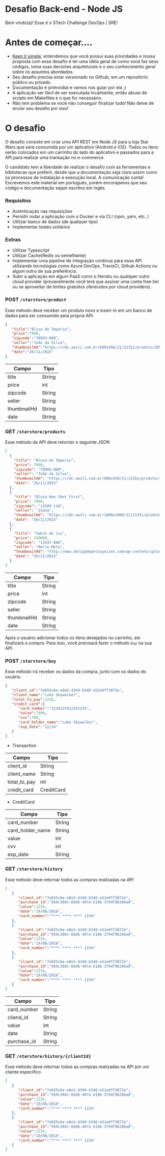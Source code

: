 
# Desafio Back-end - Node JS

Bem vindo(a)! Esse é o STech Challenge DevOps | SRE!

# Antes de começar....

- [Keep it simple](https://pt.wikipedia.org/wiki/Princ%C3%ADpio_KISS), entendemos que você possui suas prioridades e nossa proposta com esse desafio é ter uma idéia geral de como você faz seus códigos, toma suas decisões arquiteturais e o seu conhecimento geral sobre os assuntos abordados.
- Seu desafio precisa estar versionado no Github, em um repositório público ou privado.
- Documentação é primordial e vamos nos guiar por ela ;)
- A aplicação ser fácil de ser executada localmente, então abuse de scripts em Makefiles e o que for necessário. 
- Não tem problema se você não conseguir finalizar tudo! Não deixe de enviar seu desafio por isso!

# O desafio
O desafio consiste em criar uma API REST em Node JS para a loja Star Wars que será consumida por um aplicativo (Android e iOS).
Todos os itens serão colocados em um carrinho do lado do aplicativo e passados para a API para realizar uma transação no e-commerce.

O candidato tem a liberdade de realizar o desafio com as ferramentas e bibliotecas que preferir, desde que a documentação seja clara assim como os processos de instalação e execução local. A comunicação conta! Escrevemos este material em português, porém encorajamos que seu código e documentação sejam escritos em ingês.

### Requisitos
- Autenticação nas requisições
- Permitir rodar a aplicação com o Docker e via CLI (npm, yarn, etc..)
- Utilizar banco de dados (de qualquer tipo)
- Implementar testes unitários

### Extras
- Utilizar Typescript
- Utilizar Cache(Redis ou semelhante)
- Implementar uma pipeline de integração contínua para essa API utilizando tecnologias como Azure DevOps, TravisCI, Github Actions ou algum outro de sua preferência.
- Subir a aplicação em algum PaaS como o Heroku ou qualquer outro cloud provider (provavelmente você terá que assinar uma conta free tier ou se aproveitar de limites gratuitos oferecidos por cloud providers).


### POST `/starstore/product`
Esse método deve receber um produto novo e inseri-lo em um banco de dados para ser consumido pela própria API.
```json
{
   "title":"Blusa do Imperio",
   "price":7990,
   "zipcode":"78993-000",
   "seller":"João da Silva",
   "thumbnailHd":"https://cdn.awsli.com.br/600x450/21/21351/produto/3853007/f66e8c63ab.jpg",
   "date":"26/11/2015"
}
```
| Campo       | Tipo   |
|-------------|--------|
| title       | String |
| price       | int    |
| zipcode     | String |
| seller      | String |
| thumbnailHd | String |
| date        | String |


### GET `/starstore/products`
Esse método da API deve retornar o seguinte JSON
```json
[
  {
    "title": "Blusa do Imperio",
    "price": 7990,
    "zipcode": "78993-000",
    "seller": "João da Silva",
    "thumbnailHd": "https://cdn.awsli.com.br/600x450/21/21351/produto/3853007/f66e8c63ab.jpg",
    "date": "26/11/2015"
  },
  {
    "title": "Blusa Han Shot First",
    "price": 7990,
    "zipcode": "13500-110",
    "seller": "Joana",
    "thumbnailHd": "https://cdn.awsli.com.br/1000x1000/21/21351/produto/7234148/55692a941d.jpg",
    "date": "26/11/2015"
  },
  {
    "title": "Sabre de luz",
    "price": 150000,
    "zipcode": "13537-000",
    "seller": "Mario Mota",
    "thumbnailHd": "http://www.obrigadopelospeixes.com/wp-content/uploads/2015/12/kalippe_lightsaber_by_jnetrocks-d4dyzpo1-1024x600.jpg",
    "date": "20/11/2015"
  }
]
```

| Campo       | Tipo   |
|-------------|--------|
| title       | String |
| price       | int    |
| zipcode     | String |
| seller      | String |
| thumbnailHd | String |
| date        | String |


Após o usuário adicionar todos os itens desejados no carrinho, ele finalizará a compra.
Para isso, você precisará fazer o método `buy` na sua API.

### POST `/starstore/buy`
Esse método irá receber os dados da compra, junto com os dados do usuário.
```json
{
   "client_id":"7e655c6e-e8e5-4349-8348-e51e0ff3072e",
   "client_name":"Luke Skywalker",
   "total_to_pay":1236,
   "credit_card":{
      "card_number":"1234123412341234",
      "value":7990,
      "cvv":789,
      "card_holder_name":"Luke Skywalker",
      "exp_date":"12/24"
   }
}
```

+ Transaction

| Campo        | Tipo       |
|--------------|------------|
| client_id    | String     |
| client_name  | String     |
| total_to_pay | int        |
| credit_card  | CreditCard |

+ CreditCard

| Campo            | Tipo   |
|------------------|--------|
| card_number      | String |
| card_holder_name | String |
| value            | int    |
| cvv              | int    |
| exp_date         | String |


### GET `/starstore/history`
Esse método deve retornar todos as compras realizadas na API
```json
[
   {
      "client_id":"7e655c6e-e8e5-4349-8348-e51e0ff3072e",
      "purchase_id":"569c30dc-6bdb-407a-b18b-3794f9b206a8",
      "value":1234,
      "date":"19/08/2016",
      "card_number":"**** **** **** 1234"
   },
   {
      "client_id":"7e655c6e-e8e5-4349-8348-e51e0ff3072e",
      "purchase_id":"569c30dc-6bdb-407a-b18b-3794f9b206a8",
      "value":1234,
      "date":"19/08/2016",
      "card_number":"**** **** **** 1234"
   },
   {
      "client_id":"7e655c6e-e8e5-4349-8348-e51e0ff3072e",
      "purchase_id":"569c30dc-6bdb-407a-b18b-3794f9b206a8",
      "value":1234,
      "date":"19/08/2016",
      "card_number":"**** **** **** 1234"
   }
]
```
| Campo            | Tipo   |
|------------------|--------|
| card_number      | String |
| cliend_id        | String |
| value            | int    |
| date             | String |
| purchase_id      | String |

### GET `/starstore/history/{clientId}`
Esse método deve retornar todos as compras realizadas na API por um cliente específico
```json
[
   {
      "client_id":"7e655c6e-e8e5-4349-8348-e51e0ff3072e",
      "purchase_id":"569c30dc-6bdb-407a-b18b-3794f9b206a8",
      "value":1234,
      "date":"19/08/2016",
      "card_number":"**** **** **** 1234"
   },
   {
      "client_id":"7e655c6e-e8e5-4349-8348-e51e0ff3072e",
      "purchase_id":"569c30dc-6bdb-407a-b18b-3794f9b206a8",
      "value":1234,
      "date":"19/08/2016",
      "card_number":"**** **** **** 1234"
   }
]
```